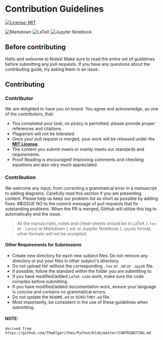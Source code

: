 # Contribution Guidelines 

[![License: MIT](https://img.shields.io/badge/License-MIT-yellow.svg)](https://opensource.org/licenses/MIT)

![Markdown](https://img.shields.io/badge/markdown-%23000000.svg?style=for-the-badge&logo=markdown&logoColor=white) ![LaTeX](https://img.shields.io/badge/latex-%23008080.svg?style=for-the-badge&logo=latex&logoColor=white) ![Jupyter Notebook](https://img.shields.io/badge/jupyter-%23FA0F00.svg?style=for-the-badge&logo=jupyter&logoColor=white)

## Before contributing

Hello and welcome to Notes! Make sure to read the entire set of guidelines before submitting any pull requests. If you have any questions about the contributing guide, try asking them in an issue.

## Contributing

### Contributor

We are delighted to have you on board. You agree and acknowledge, as one of the contributors, that:

* You completed your task; no piracy is permitted; please provide proper references and citations.
* Plagiarism will not be tolerated.
* Once your pull request is merged, your work will be released under the **[MIT License](LICENSE.md)**.
* The content you submit meets or mainly meets our standards and requirements.
* Proof Reading is encouraged! Improving comments and checking equations are also very much appreciated.

### Contribution

We welcome any input, from correcting a grammatical error in a manuscript to adding diagrams. Carefully read this section if you are presenting content.
Please help us keep our problem list as short as possible by adding fixes: #$ISSUE NO to the commit message of pull requests that fix outstanding problems. When the PR is merged, GitHub will utilize this tag to automatically end the issue.

> All the manuscripts, notes and cheat-sheets should be in LaTeX (`.tex` or `.latex`) or Markdown (`.md`) or Jupyter Notebook (`.ipynb`) format, other formats will not be accepted.

#### Other Requirements for Submissions

- Create new directory for each new subject files. Do not remove any directory or put your files in other subject's directory.
- Do not upload `PDF` without the corresponding `.tex` or `.md` or `.ipynb` file.
- If possible, follow the standard *within* the folder you are submitting to.
- If you have modified/added `LaTeX code` work, make sure the code compiles before submitting.
- If you have modified/added documentation work, ensure your language is concise and contains no grammatical errors.
- Do not update the `README.md` or `DIRECTORY.md` file.
- Most importantly, be consistent in the use of these guidelines when submitting.

#### NOTE:

`derived from https://github.com/TheAlgorithms/Python/blob/master/CONTRIBUTING.md`

